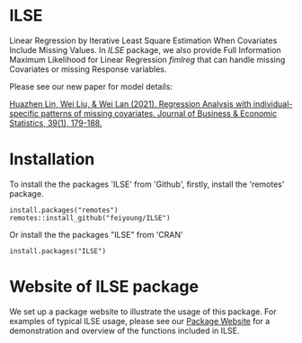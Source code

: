 # ILSE
Linear Regression by Iterative Least Square Estimation When Covariates Include Missing Values. In *ILSE* package, we also provide Full Information Maximum Likelihood for Linear Regression *fimlreg* that can handle missing Covariates or missing Response variables. 

Please see our new paper for model details:

[Huazhen Lin, Wei Liu, & Wei Lan (2021). Regression Analysis with individual-specific patterns of missing covariates. Journal of Business & Economic Statistics, 39(1), 179-188.](https://www.tandfonline.com/doi/abs/10.1080/07350015.2019.1635486?needAccess=true&journalCode=ubes20)

# Installation

To install the the packages 'ILSE' from 'Github', firstly, install the 'remotes' package.
```{Rmd}
install.packages("remotes")
remotes::install_github("feiyoung/ILSE")
```
Or install the the packages "ILSE" from 'CRAN'
```{Rmd}
install.packages("ILSE")
```

# Website of ILSE package

We set up a package website to illustrate the usage of this package. For examples of typical ILSE usage, please see our [Package Website](https://feiyoung.github.io/ILSE/docs/index.html) for a demonstration and overview of the functions included in ILSE.
